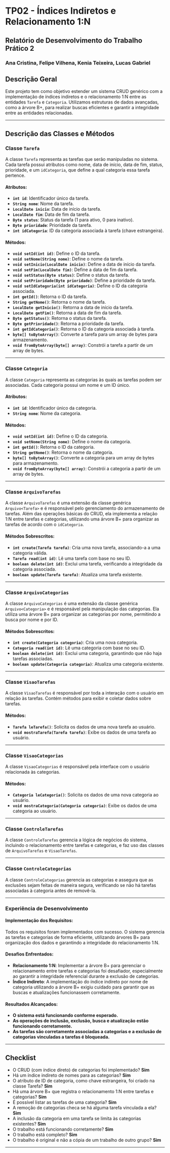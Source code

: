 # TP02 - Índices Indiretos e Relacionamento 1:N

## Relatório de Desenvolvimento do Trabalho Prático 2
### Ana Cristina, Felipe Vilhena, Kenia Teixeira, Lucas Gabriel

## Descrição Geral

Este projeto tem como objetivo estender um sistema CRUD genérico com a implementação de índices indiretos e o relacionamento 1:N entre as entidades `Tarefa` e `Categoria`. Utilizamos estruturas de dados avançadas, como a árvore B+, para realizar buscas eficientes e garantir a integridade entre as entidades relacionadas.

---

## Descrição das Classes e Métodos

### Classe `Tarefa`

A classe `Tarefa` representa as tarefas que serão manipuladas no sistema. Cada tarefa possui atributos como nome, data de início, data de fim, status, prioridade, e um `idCategoria`, que define a qual categoria essa tarefa pertence.

#### Atributos:
- **`int id`**: Identificador único da tarefa.
- **`String nome`**: Nome da tarefa.
- **`LocalDate inicio`**: Data de início da tarefa.
- **`LocalDate fim`**: Data de fim da tarefa.
- **`Byte status`**: Status da tarefa (1 para ativo, 0 para inativo).
- **`Byte prioridade`**: Prioridade da tarefa.
- **`int idCategoria`**: ID da categoria associada à tarefa (chave estrangeira).

#### Métodos:
- **`void setId(int id)`**: Define o ID da tarefa.
- **`void setNome(String nome)`**: Define o nome da tarefa.
- **`void setInicio(LocalDate inicio)`**: Define a data de início da tarefa.
- **`void setFim(LocalDate fim)`**: Define a data de fim da tarefa.
- **`void setStatus(Byte status)`**: Define o status da tarefa.
- **`void setPrioridade(Byte prioridade)`**: Define a prioridade da tarefa.
- **`void setIdCategoria(int idCategoria)`**: Define o ID da categoria associada.
- **`int getId()`**: Retorna o ID da tarefa.
- **`String getNome()`**: Retorna o nome da tarefa.
- **`LocalDate getInicio()`**: Retorna a data de início da tarefa.
- **`LocalDate getFim()`**: Retorna a data de fim da tarefa.
- **`Byte getStatus()`**: Retorna o status da tarefa.
- **`Byte getPrioridade()`**: Retorna a prioridade da tarefa.
- **`int getIdCategoria()`**: Retorna o ID da categoria associada à tarefa.
- **`byte[] toByteArray()`**: Converte a tarefa para um array de bytes para armazenamento.
- **`void fromByteArray(byte[] array)`**: Constrói a tarefa a partir de um array de bytes.

---

### Classe `Categoria`

A classe `Categoria` representa as categorias às quais as tarefas podem ser associadas. Cada categoria possui um nome e um ID único.

#### Atributos:
- **`int id`**: Identificador único da categoria.
- **`String nome`**: Nome da categoria.

#### Métodos:
- **`void setId(int id)`**: Define o ID da categoria.
- **`void setNome(String nome)`**: Define o nome da categoria.
- **`int getId()`**: Retorna o ID da categoria.
- **`String getNome()`**: Retorna o nome da categoria.
- **`byte[] toByteArray()`**: Converte a categoria para um array de bytes para armazenamento.
- **`void fromByteArray(byte[] array)`**: Constrói a categoria a partir de um array de bytes.

---

### Classe `ArquivoTarefas`

A classe `ArquivoTarefas` é uma extensão da classe genérica `Arquivo<Tarefa>` e é responsável pelo gerenciamento do armazenamento de tarefas. Além das operações básicas do CRUD, ela implementa a relação 1:N entre tarefas e categorias, utilizando uma árvore B+ para organizar as tarefas de acordo com o `idCategoria`.

#### Métodos Sobrescritos:
- **`int create(Tarefa tarefa)`**: Cria uma nova tarefa, associando-a a uma categoria válida.
- **`Tarefa read(int id)`**: Lê uma tarefa com base no seu ID.
- **`boolean delete(int id)`**: Exclui uma tarefa, verificando a integridade da categoria associada.
- **`boolean update(Tarefa tarefa)`**: Atualiza uma tarefa existente.

---

### Classe `ArquivoCategorias`

A classe `ArquivoCategorias` é uma extensão da classe genérica `Arquivo<Categoria>` e é responsável pela manipulação das categorias. Ela utiliza uma árvore B+ para organizar as categorias por nome, permitindo a busca por nome e por ID.

#### Métodos Sobrescritos:
- **`int create(Categoria categoria)`**: Cria uma nova categoria.
- **`Categoria read(int id)`**: Lê uma categoria com base no seu ID.
- **`boolean delete(int id)`**: Exclui uma categoria, garantindo que não haja tarefas associadas.
- **`boolean update(Categoria categoria)`**: Atualiza uma categoria existente.

---

### Classe `VisaoTarefas`

A classe `VisaoTarefas` é responsável por toda a interação com o usuário em relação às tarefas. Contém métodos para exibir e coletar dados sobre tarefas.

#### Métodos:
- **`Tarefa leTarefa()`**: Solicita os dados de uma nova tarefa ao usuário.
- **`void mostraTarefa(Tarefa tarefa)`**: Exibe os dados de uma tarefa ao usuário.

---

### Classe `VisaoCategorias`

A classe `VisaoCategorias` é responsável pela interface com o usuário relacionada às categorias.

#### Métodos:
- **`Categoria leCategoria()`**: Solicita os dados de uma nova categoria ao usuário.
- **`void mostraCategoria(Categoria categoria)`**: Exibe os dados de uma categoria ao usuário.

---

### Classe `ControleTarefas`

A classe `ControleTarefas` gerencia a lógica de negócios do sistema, incluindo o relacionamento entre tarefas e categorias, e faz uso das classes de `ArquivoTarefas` e `VisaoTarefas`.

---

### Classe `ControleCategorias`

A classe `ControleCategorias` gerencia as categorias e assegura que as exclusões sejam feitas de maneira segura, verificando se não há tarefas associadas à categoria antes de removê-la.

---

### Experiência de Desenvolvimento

#### Implementação dos Requisitos:
Todos os requisitos foram implementados com sucesso. O sistema gerencia as tarefas e categorias de forma eficiente, utilizando árvores B+ para organização dos dados e garantindo a integridade do relacionamento 1:N.

#### Desafios Enfrentados:
- **Relacionamento 1:N**: Implementar a árvore B+ para gerenciar o relacionamento entre tarefas e categorias foi desafiador, especialmente ao garantir a integridade referencial durante a exclusão de categorias.
- **Índice Indireto**: A implementação do índice indireto por nome de categoria utilizando a árvore B+ exigiu cuidado para garantir que as buscas e atualizações funcionassem corretamente.

#### Resultados Alcançados:
- **O sistema está funcionando conforme esperado.**
- **As operações de inclusão, exclusão, busca e atualização estão funcionando corretamente.**
- **As tarefas são corretamente associadas a categorias e a exclusão de categorias vinculadas a tarefas é bloqueada.**

---

## Checklist

- O CRUD (com índice direto) de categorias foi implementado? **Sim**
- Há um índice indireto de nomes para as categorias? **Sim**
- O atributo de ID de categoria, como chave estrangeira, foi criado na classe Tarefa? **Sim**
- Há uma árvore B+ que registra o relacionamento 1:N entre tarefas e categorias? **Sim**
- É possível listar as tarefas de uma categoria? **Sim**
- A remoção de categorias checa se há alguma tarefa vinculada a ela? **Sim**
- A inclusão da categoria em uma tarefa se limita às categorias existentes? **Sim**
- O trabalho está funcionando corretamente? **Sim**
- O trabalho está completo? **Sim**
- O trabalho é original e não a cópia de um trabalho de outro grupo? **Sim**

---

